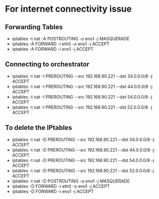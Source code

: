 # For internet connectivity issue

## Forwarding Tables
* iptables -t nat -A POSTROUTING -o eno1 -j MASQUERADE
* iptables -A FORWARD -i eth0 -o eno1 -j ACCEPT
* iptables -A FORWARD -i  eno1 -j ACCEPT

## Connecting to orchestrator
* iptables -t nat -I PREROUTING --src 192.168.90.221 --dst 34.0.0.0/8  -j ACCEPT
* iptables -t nat -I PREROUTING --src 192.168.90.221 --dst 44.0.0.0/8  -j ACCEPT
* iptables -t nat -I PREROUTING --src 192.168.90.221 --dst 54.0.0.0/8  -j ACCEPT
* iptables -t nat -I PREROUTING --src 192.168.90.221 --dst 52.0.0.0/8  -j ACCEPT

## To delete the IPtables
* iptables -t nat -D PREROUTING --src 192.168.90.221 --dst 34.0.0.0/8  -j ACCEPT
* iptables -t nat -D PREROUTING --src 192.168.90.221 --dst 44.0.0.0/8 -j ACCEPT
* iptables -t nat -D PREROUTING --src 192.168.90.221 --dst 54.0.0.0/8 -j ACCEPT
* iptables -t nat -D PREROUTING --src 192.168.90.221 --dst 52.0.0.0/8 -j ACCEPT
* iptables -t nat -D POSTROUTING -o eno1 -j MASQUERADE
* iptables -D FORWARD -i eth0 -o eno1 -j ACCEPT
* iptables -D FORWARD -i  eno1 -j ACCEPT

